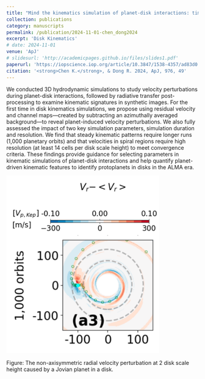 ```yaml
---
title: "Mind the kinematics simulation of planet-disk interactions: time evolution and numerical resolution"
collection: publications
category: manuscripts
permalink: /publication/2024-11-01-chen_dong2024
excerpt: 'Disk Kinematics'
# date: 2024-11-01
venue: 'ApJ'
# slidesurl: 'http://academicpages.github.io/files/slides1.pdf'
paperurl: 'https://iopscience.iop.org/article/10.3847/1538-4357/ad83d0'
citation: '<strong>Chen K.</strong>, & Dong R. 2024, ApJ, 976, 49'
---
```



We conducted 3D hydrodynamic simulations to study velocity perturbations during planet-disk interactions, followed by radiative transfer post-processing to examine kinematic signatures in synthetic images. For the first time in disk kinematics simulations, we propose using residual velocity and channel maps—created by subtracting an azimuthally averaged background—to reveal planet-induced velocity perturbations. We also fully assessed the impact of two key simulation parameters, simulation duration and resolution. We find that steady kinematic patterns require longer runs (1,000 planetary orbits) and that velocities in spiral regions require high resolution (at least 14 cells per disk scale height) to meet convergence criteria. These findings provide guidance for selecting parameters in kinematic simulations of planet-disk interactions and help quantify planet-driven kinematic features to identify protoplanets in disks in the ALMA era.



<img src="../images/kinematics.png" alt="kinematics perturbation" width="400px">

Figure: The non-axisymmetric radial velocity perturbation at 2 disk scale height caused by a Jovian planet in a disk.
